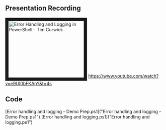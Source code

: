 ## Presentation Recording
<a href="http://www.youtube.com/watch?feature=player_embedded&v=e9UI0bFKApY
" target="_blank"><img src="http://img.youtube.com/vi/e9UI0bFKApY/0.jpg" 
alt="Error Handling and Logging in PowerShell - Tim Curwick" width="240" height="180" border="10" /></a>
https://www.youtube.com/watch?v=e9UI0bFKApY&t=4s

## Code
[Error handling and logging - Demo Prep.ps1]("Error handling and logging - Demo Prep.ps1")
[Error handling and logging.ps1]("Error handling and logging.ps1")